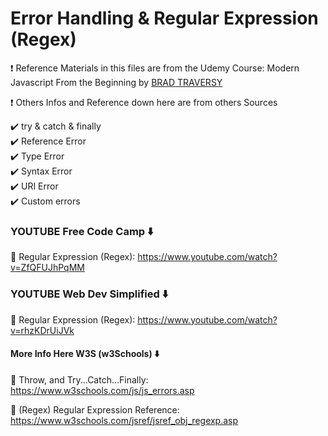 # Error Handling & Regular Expression (Regex)

❗ Reference Materials in this files are from the Udemy Course: Modern Javascript From the Beginning by [BRAD TRAVERSY](https://www.udemy.com/course/modern-javascript-from-the-beginning/learn/lecture/8762438#overview)

❗ Others Infos and Reference down here are from others Sources

✔️ try & catch & finally <br>
✔️ Reference Error <br>
✔️ Type Error <br>
✔️ Syntax Error <br>
✔️ URI Error <br>
✔️ Custom errors <br>

### YOUTUBE Free Code Camp ⬇️

🚀 Regular Expression (Regex): https://www.youtube.com/watch?v=ZfQFUJhPqMM

### YOUTUBE Web Dev Simplified ⬇️

🚀 Regular Expression (Regex): https://www.youtube.com/watch?v=rhzKDrUiJVk

#### More Info Here W3S (w3Schools) ⬇️

🚀 Throw, and Try...Catch...Finally: https://www.w3schools.com/js/js_errors.asp

🚀 (Regex) Regular Expression Reference: https://www.w3schools.com/jsref/jsref_obj_regexp.asp







